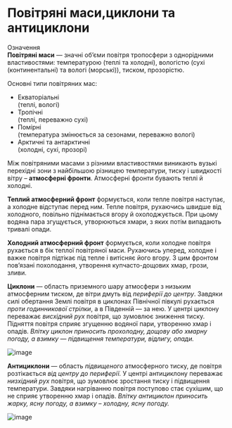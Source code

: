 # Повiтрянi маси,циклони та антициклони

<div class="eoz-wrap">
<span class="eoz">Означення</span>
<div class="eoz-text">
<b>Повiтрянi маси</b> — значнi об’єми повiтря тропосфери з однорiдними властивостями: температурою (теплi та холоднi), вологiстю (сухi
(континентальнi) та вологi (морськi)), тиском, прозорiстю.
</div>
</div>

Основні типи повітряних мас:
<ul>
<li><span class="p1">Екваторіальні</span><br>
(теплі, вологі)
</li>
<li><span class="p1">Тропічні</span><br>
(теплі, переважно сухі)
</li>
<li><span class="p1">Помірні</span><br>
(температура змінюється за сезонами, переважно вологі)
</li>
<li><span class="p1">Арктичні</span> та <span class="p1">антарктичні</span><br>
(холодні, сухі, прозорі)
</li>
</ul>

Між повітряними масами з різними властивостями виникають вузькі
перехідні зони з найбільшою різницею температури, тиску і швидкості
вітру – **атмосферні фронти**. Атмосферні фронти бувають теплі й
холодні.

**Теплий атмосферний фронт** формується, коли тепле повітря наступає, а
холодне відступає перед ним. Тепле повітря, рухаючись швидше від
холодного, повільно піднімається вгору й охолоджується. При цьому водяна
пара згущується, утворюються хмари, з яких потім випадають тривалі
опади.

**Холодний атмосферний фронт** формується, коли холодне повітря
рухається в бік теплої повітряної маси. Рухаючись уперед, холодне і
важке повітря підтікає під тепле і витісняє його вгору. З цим фронтом
пов’язані похолодання, утворення купчасто-дощових хмар, грози, зливи.

**Циклони** — область приземного шару атмосфери з низьким атмосферним
тиском, де вітри дмуть від *периферії до центру*. Завдяки силі обертання
Землі повітря в циклонах Північної півкулі рухається *проти годинникової стрілки*, а в Південній — за нею. У центрі циклону переважає *висхідний рух* повітря, що зумовлює зниження тиску. Підняття повітря сприяє
згущенню водяної пари, утворенню хмар і опадів. 
*Влітку циклон приносить прохолодну, дощову або хмарну погоду, а взимку — підвищення температури, відлигу, опади.*

![image](11)

**Антициклони** — область *підвищеного* атмосферного тиску, де повітря
розтікається *від центру до периферії.* У центрі антициклону переважає
*низхідний рух* повітря, що зумовлює зростання тиску і підвищення
температури. Завдяки нагріванню повітря поступово стає сухішим, що не
сприяє утворенню хмар і опадів. *Влітку антициклон приносить жарку, ясну погоду, а взимку – холодну, ясну погоду.*

![image](12)
